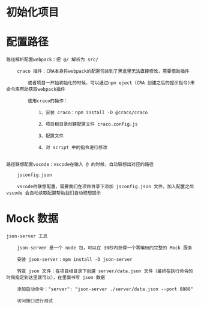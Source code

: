 # 初始化项目

# 配置路径

    路径解析配置webpack：把 @/ 解析为 src/

        craco 插件：CRA本身将webpack的配置包装到了黑盒里无法直接修改，需要借助插件

            或者项目一开始初始化的时候，可以通过npm eject（CRA 创建之后的提示指令)来命令来帮助获取webpack插件

            使用craco的操作：

                1、安装 craco：npm install -D @craco/craco

                2、项目根目录创建配置文件 craco.config.js

                3、配置文件

                4、对 script 中的指令进行修改


    路径联想配置vscode：vscode在输入 @ 的时候，自动联想出对应的路径

        jsconfig.json

        vscode的联想配置，需要我们在项目目录下添加 jsconfig.json 文件，加入配置之后 vscode 会自动读取配置帮助我们自动联想提示

# Mock 数据

    json-server 工具

        json-server 是一个 node 包，可以在 30秒内获得一个零编码的完整的 Mock 服务

        安装 json-server：npm install -D json-server

        转变 json 文件：在项目根目录下创建 server/data.json 文件（最终在执行命令的时候指定到这里就可以），在里面书写 json 数据

        添加启动命令："server": "json-server ./server/data.json --port 8888"

        访问接口进行测试
